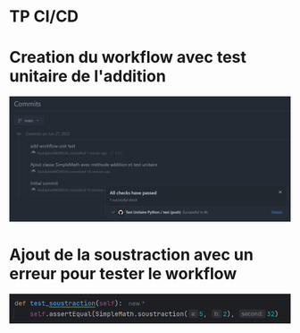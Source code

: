 # TP CI/CD

# Creation du workflow avec test unitaire de l'addition

![img.png](img.png)

# Ajout de la soustraction avec un erreur pour tester le workflow

![img_1.png](img_1.png)

